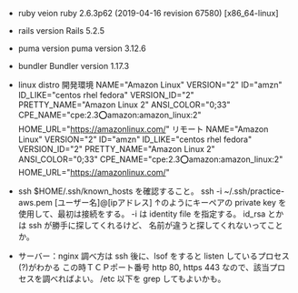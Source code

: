 + ruby veion
ruby 2.6.3p62 (2019-04-16 revision 67580) [x86_64-linux]

+ rails version
Rails 5.2.5

+ puma version
puma version 3.12.6 

+ bundler
Bundler version 1.17.3

+ linux distro
開発環境
NAME="Amazon Linux"
VERSION="2"
ID="amzn"
ID_LIKE="centos rhel fedora"
VERSION_ID="2"
PRETTY_NAME="Amazon Linux 2"
ANSI_COLOR="0;33"
CPE_NAME="cpe:2.3:o:amazon:amazon_linux:2"
HOME_URL="https://amazonlinux.com/"
リモート
NAME="Amazon Linux"
VERSION="2"
ID="amzn"
ID_LIKE="centos rhel fedora"
VERSION_ID="2"
PRETTY_NAME="Amazon Linux 2"
ANSI_COLOR="0;33"
CPE_NAME="cpe:2.3:o:amazon:amazon_linux:2"
HOME_URL="https://amazonlinux.com/"

+ ssh
$HOME/.ssh/known_hosts を確認すること。
ssh -i ~/.ssh/practice-aws.pem [ユーザー名]@[ipアドレス]
↑のようにキーペアの private key を使用して、最初は接続をする。
-i は identity file を指定する。 id_rsa とかは ssh が勝手に探してくれるけど、
名前が違うと探してくれないってことか。

+ サーバー：nginx
調べ方は ssh 後に、lsof をすると listen しているプロセス(?)がわかる
この時ＴＣＰポート番号 http 80, https 443 なので、該当プロセスを調べればよい。
/etc 以下を grep してもよいかも。


